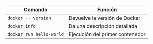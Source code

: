 |Comando|Función|
|--|--|
|`docker -- version`|Devuelve la versión de Docker|
|`docker info`|Da una descripción detallada|
|`docker run hello-world`|Ejecución del primer contenedor|